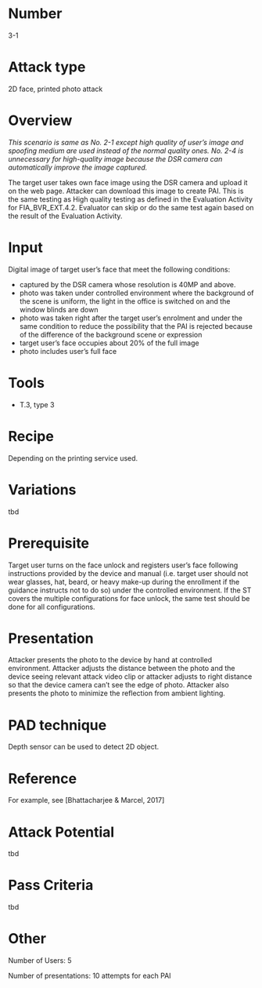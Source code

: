 Number
=======
3-1

Attack type
===========
2D face, printed photo attack

Overview
========
_This scenario is same as No. 2-1 except high quality of user’s image and spoofing medium are used instead of the normal quality ones. No. 2-4 is unnecessary for high-quality image because the DSR camera can automatically improve the image captured._

The target user takes own face image using the DSR camera and upload it on the web page. Attacker can download this image to create PAI. This is the same testing as High quality testing as defined in the Evaluation Activity for FIA_BVR_EXT.4.2. Evaluator can skip or do the same test again based on the result of the Evaluation Activity.

Input
======
Digital image of target user’s face that meet the following conditions:
* captured by the DSR camera whose resolution is 40MP and above.
* photo was taken under controlled environment where the background of the scene is uniform, the light in the office is switched on and the window blinds are down
* photo was taken right after the target user’s enrolment and under the same condition to reduce the possibility that the PAI is rejected because of the difference of the background scene or expression
* target user’s face occupies about 20% of the full image
* photo includes user’s full face

Tools
=====
- T.3, type 3

Recipe
======
Depending on the printing service used.

Variations
==========
tbd

Prerequisite
============
Target user turns on the face unlock and registers user’s face following instructions provided by the device and manual (i.e. target user should not wear glasses, hat, beard, or heavy make-up during the enrollment if the guidance instructs not to do so) under the controlled environment.
If the ST covers the multiple configurations for face unlock, the same test should be done for all configurations.

Presentation
============
Attacker presents the photo to the device by hand at controlled environment. Attacker adjusts the distance between the photo and the device seeing relevant attack video clip or attacker adjusts to right distance so that the device camera can’t see the edge of photo. Attacker also presents the photo to minimize the reflection from ambient lighting.

PAD technique
=============
Depth sensor can be used to detect 2D object.

Reference
=========
For example, see [Bhattacharjee & Marcel, 2017]

Attack Potential
================
tbd

Pass Criteria
=============
tbd

Other
=====
Number of Users: 5

Number of presentations: 10 attempts for each PAI

